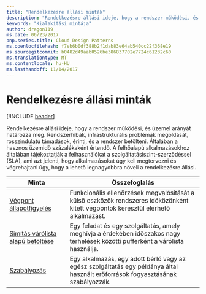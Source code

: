 ```yaml
---
title: "Rendelkezésre állási minták"
description: "Rendelkezésre állási ideje, hogy a rendszer működési, és üzemel arányát határozza meg. Rendszerhibák, infrastrukturális problémák megoldását, rosszindulatú támadások, érinti, és a rendszer betölteni. Általában a hasznos üzemidő százalékaként értendő. A felhőalapú alkalmazásokhoz általában tájékoztatják a felhasználókat a szolgáltatásiszint-szerződéssel (SLA), ami azt jelenti, hogy alkalmazásokat úgy kell megtervezni és végrehajtani úgy, hogy a lehető legnagyobbra növeli a rendelkezésre állási."
keywords: "Kialakítási mintája"
author: dragon119
ms.date: 06/23/2017
pnp.series.title: Cloud Design Patterns
ms.openlocfilehash: f7eb6b0df388b2f1dab83e64ab540cc22f368e19
ms.sourcegitcommit: b0482d49aab0526be386837702e7724c61232c60
ms.translationtype: MT
ms.contentlocale: hu-HU
ms.lasthandoff: 11/14/2017
---
```

# <a name="availability-patterns"></a>Rendelkezésre állási minták

[!INCLUDE [header](../../_includes/header.md)]

Rendelkezésre állási ideje, hogy a rendszer működési, és üzemel arányát határozza meg. Rendszerhibák, infrastrukturális problémák megoldását, rosszindulatú támadások, érinti, és a rendszer betölteni. Általában a hasznos üzemidő százalékaként értendő. A felhőalapú alkalmazásokhoz általában tájékoztatják a felhasználókat a szolgáltatásiszint-szerződéssel (SLA), ami azt jelenti, hogy alkalmazásokat úgy kell megtervezni és végrehajtani úgy, hogy a lehető legnagyobbra növeli a rendelkezésre állási.

| Minta | Összefoglalás |
| ------- | ------- |
| [Végpont állapotfigyelés](../health-endpoint-monitoring.md) | Funkcionális ellenőrzések megvalósítását a külső eszközök rendszeres időközönként kitett végpontok keresztül elérhető alkalmazást. |
| [Simítás várólista alapú betöltése](../queue-based-load-leveling.md) | Egy feladat és egy szolgáltatás, amely meghívja a érdekében időszakos nagy terhelések közötti pufferként a várólista használja. |
| [Szabályozás](../throttling.md) | Egy alkalmazás, egy adott bérlő vagy az egész szolgáltatás egy példánya által használt erőforrások fogyasztásának szabályozzák. |